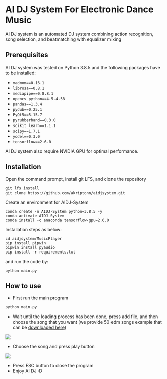 AI DJ System For Electronic Dance Music
=======================================

AI DJ system is an automated DJ system combining action recognition, song selection, and beatmatching with equalizer mixing

Prerequisites
-------------

AI DJ system was tested on Python 3.8.5 and the following packages have to be installed:

- `madmom==0.16.1`
- `librosa==0.8.1`
- `mediapipe==0.8.8.1`
- `opencv_python==4.5.4.58`
- `pandas==1.3.4`
- `pydub==0.25.1`
- `PyQt5==5.15.7`
- `pyrubberband==0.3.0`
- `scikit_learn==1.1.1`
- `scipy==1.7.1`
- `yodel==0.3.0`
- `tensorflow==2.6.0`

AI DJ system also require NVIDIA GPU for optimal performance.

Installation
-------------
Open the command prompt, install git LFS, and clone the repository
```
git lfs install
git clone https://github.com/akriptonn/aidjsystem.git
```
Create an environment for AIDJ-System
```
conda create -n AIDJ-System python=3.8.5 -y
conda activate AIDJ-System
conda install -c anaconda tensorflow-gpu=2.6.0
```
Installation steps as below:
```
cd aidjsystem/MusicPlayer
pip install pipwin
pipwin install pyaudio
pip install -r requirements.txt
```
and run the code by:
```
python main.py
```

How to use
-----------
- First run the main program
```
python main.py
```
- Wait until the loading process has been done, press add file, and then choose the song that you want (we provide 50 edm songs example that can be [downloaded here]())

![](https://i.imgur.com/A4EsreY.png)
- Choose the song and press play button

![](https://i.imgur.com/vDuMHVI.png)
- Press ESC button to close the program
- Enjoy AI DJ :D 

